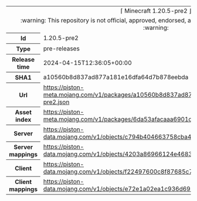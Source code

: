 <html><table>
<tr><td colspan="2" align="center"><img width="0" height="0"><br/>⌈ Minecraft 1.20.5-pre2 ⌋<br/><img width="0" height="0"></td></tr>
<tr><td colspan="2" align="center"><img width="0" height="0"><br/>
:warning: This repository is not official, approved, endorsed, associated or connected with Mojang :warning:
<br/><img width="0" height="0"></td></tr>
<tr><th>Id</th><td>1.20.5-pre2</td></tr>
<tr><th>Type</th><td>pre-releases</td></tr>
<tr><th>Release time</th><td>2024-04-15T12:36:05+00:00</td></tr>
<tr><th>SHA1</th><td>a10560b8d837ad877a181e16dfa64d7b878eebda</td></tr>
<tr><th>Url</th><td><a href="https://piston-meta.mojang.com/v1/packages/a10560b8d837ad877a181e16dfa64d7b878eebda/1.20.5-pre2.json">https://piston-meta.mojang.com/v1/packages/a10560b8d837ad877a181e16dfa64d7b878eebda/1.20.5-pre2.json</a></td></tr>
<tr><th>Asset index</th><td><a href="https://piston-meta.mojang.com/v1/packages/6da53afacaaa6901c231366c02ed4820846a0f9c/16.json">https://piston-meta.mojang.com/v1/packages/6da53afacaaa6901c231366c02ed4820846a0f9c/16.json</a></td></tr>
<tr><th>Server</th><td><a href="https://piston-data.mojang.com/v1/objects/c794b404663758cba43c67d097a25c5d4eb84a37/server.jar">https://piston-data.mojang.com/v1/objects/c794b404663758cba43c67d097a25c5d4eb84a37/server.jar</a></td></tr>
<tr><th>Server mappings</th><td><a href="https://piston-data.mojang.com/v1/objects/4203a86966124e4683646550a762b37d87a562b1/server.txt">https://piston-data.mojang.com/v1/objects/4203a86966124e4683646550a762b37d87a562b1/server.txt</a></td></tr>
<tr><th>Client</th><td><a href="https://piston-data.mojang.com/v1/objects/f22497600c8f87685c7d6c7c02239952ece3268e/client.jar">https://piston-data.mojang.com/v1/objects/f22497600c8f87685c7d6c7c02239952ece3268e/client.jar</a></td></tr>
<tr><th>Client mappings</th><td><a href="https://piston-data.mojang.com/v1/objects/e72e1a02ea1c936d6919cd0b93b66f808347c9c8/client.txt">https://piston-data.mojang.com/v1/objects/e72e1a02ea1c936d6919cd0b93b66f808347c9c8/client.txt</a></td></tr>
</table></html>